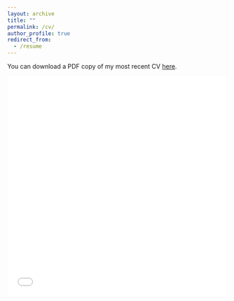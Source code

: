 ```yaml
---
layout: archive
title: ""
permalink: /cv/
author_profile: true
redirect_from:
  - /resume
---
```


You can download a PDF copy of my most recent CV [here](/files/CV_Tuncel_May2024.pdf).

<iframe src="/files/CV_Tuncel_Dec2023.pdf" width="100%" height="500" frameborder="no" border="0" marginwidth="0" marginheight="0"></iframe>


